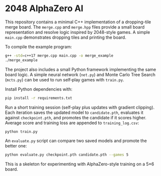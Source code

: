 # 2048 AlphaZero AI

This repository contains a minimal C++ implementation of a dropping-tile merge board. The `merge.cpp` and `merge.hpp` files provide a small board representation and resolve logic inspired by 2048-style games. A simple `main.cpp` demonstrates dropping tiles and printing the board.

To compile the example program:

```bash
g++ -std=c++17 merge.cpp main.cpp -o merge_example
./merge_example
```

The project also includes a small Python framework implementing the same board logic. A simple neural network (`net.py`) and Monte Carlo Tree Search (`mcts.py`) can be used to run self‑play games with `train.py`.

Install Python dependencies with:

```bash
pip install -r requirements.txt
```

Run a short training session (self-play plus updates with gradient clipping).
Each iteration saves the updated model to `candidate.pth`, evaluates it against
`checkpoint.pth`, and promotes the candidate if it scores higher. Average score
and training loss are appended to `training_log.csv`:

```bash
python train.py
```

An `evaluate.py` script can compare two saved models and promote the better
one:

```bash
python evaluate.py checkpoint.pth candidate.pth --games 5
```

This is a skeleton for experimenting with AlphaZero-style training on a 5×6 board.
